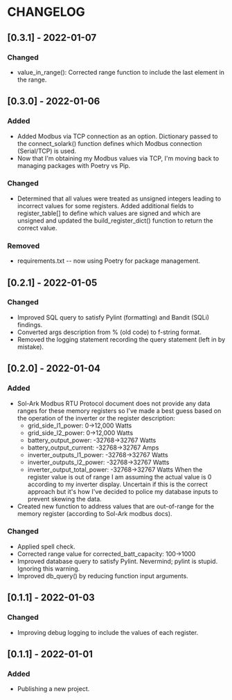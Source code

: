 # CHANGELOG

## [0.3.1] - 2022-01-07
### Changed
- value_in_range(): Corrected range function to include the last element in the
  range.

## [0.3.0] - 2022-01-06
### Added
- Added Modbus via TCP connection as an option.  Dictionary passed to the 
  connect_solark() function defines which Modbus connection (Serial/TCP) is
  used.
- Now that I'm obtaining my Modbus values via TCP, I'm moving back to managing
  packages with Poetry vs Pip.
### Changed
- Determined that all values were treated as unsigned integers leading to
  incorrect values for some registers.  Added additional fields to 
  register_table[] to define which values are signed and which are unsigned and
  updated the build_register_dict() function to return the correct value.
### Removed
- requirements.txt -- now using Poetry for package management.

## [0.2.1] - 2022-01-05
### Changed
- Improved SQL query to satisfy Pylint (formatting) and Bandit (SQLi) findings.
- Converted args description from % (old code) to f-string format.
- Removed the logging statement recording the query statement (left in by
  mistake).

## [0.2.0] - 2022-01-04
### Added
- Sol-Ark Modbus RTU Protocol document does not provide any data ranges for
  these memory registers so I've made a best guess based on the operation of the
  inverter or the register description:
  - grid_side_l1_power: 0->12,000 Watts
  - grid_side_l2_power: 0->12,000 Watts
  - battery_output_power: -32768->32767 Watts
  - battery_output_current: -32768->32767 Amps
  - inverter_outputs_l1_power: -32768->32767 Watts
  - inverter_outputs_l2_power: -32768->32767 Watts
  - inverter_output_total_power: -32768->32767 Watts
  When the register value is out of range I am assuming the actual value is 0
  according to my inverter display.  Uncertain if this is the correct approach
  but it's how I've decided to police my database inputs to prevent skewing the
  data.
- Created new function to address values that are out-of-range for the memory
  register (according to Sol-Ark modbus docs).
### Changed
- Applied spell check.
- Corrected range value for corrected_batt_capacity: 100->1000
- Improved database query to satisfy Pylint.  Nevermind; pylint is stupid.
  Ignoring this warning.
- Improved db_query() by reducing function input arguments.

## [0.1.1] - 2022-01-03
### Changed
- Improving debug logging to include the values of each register.

## [0.1.1] - 2022-01-01
### Added
- Publishing a new project.
